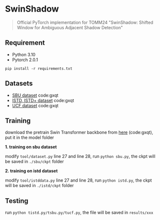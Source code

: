 # SwinShadow

> Official PyTorch implementation for TOMM24 "SwinShadow: Shifted Window for Ambiguous Adjacent Shadow Detection"

## Requirement

* Python 3.10
* Pytorch 2.0.1

```
pip install -r requirements.txt
```


## Datasets

* [SBU dataset](https://pan.baidu.com/s/1T17NSC8ynJnsoWzETm2pBw) code:gxqt
* [ISTD, ISTD+ dataset](https://pan.baidu.com/s/1psdyDHDyG20VbKUlnNhkjQ) code:gxqt
* [UCF dataset](https://pan.baidu.com/s/1GzUWWvhbVOHQnDVjsYR0Zw) code:gxqt


## Training

download the pretrain Swin Transformer backbone from [here](https://pan.baidu.com/s/1l6YTVAWOLA7hZ9KduLaSeg) (code:gxqt), put it in the model folder

**1. training on sbu dataset**

modify `tool/dataset.py` line 27 and line 28, run `python sbu.py`, the ckpt will be saved in `./sbu/ckpt` folder


**2. training on istd dataset**

modify `tool/istddata.py` line 27 and line 28, run `python istd.py`, the ckpt will be saved in `./istd/ckpt` folder


## Testing

run `python tistd.py/tsbu.py/tucf.py`, the file will be saved in `results/xxx`
